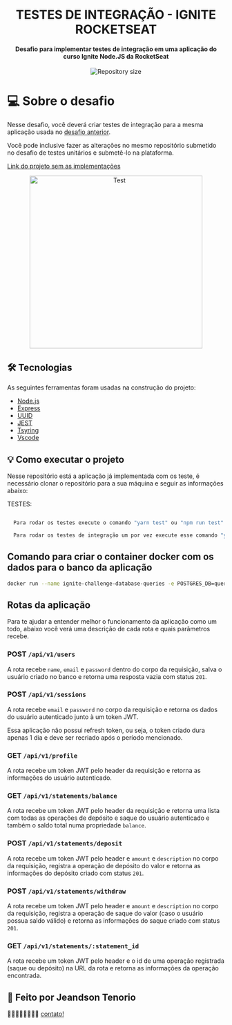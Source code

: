 <h1 align="center">
  TESTES DE INTEGRAÇÃO - IGNITE ROCKETSEAT
</h1>

<h4 align="center">
	Desafio para implementar testes de integração em uma aplicação do curso Ignite Node.JS da RocketSeat
</h4>

<p align="center">
  <img alt="Repository size" src="https://img.shields.io/static/v1?label=Last%20commit&message=October&color=yellowgreen&style=for-the-badge&logo=Slack">
</p>

# 💻 Sobre o desafio

Nesse desafio, você deverá criar testes de integração para a mesma aplicação usada no [desafio anterior](https://www.notion.so/Desafio-01-Testes-unit-rios-0321db2af07e4b48a85a1e4e360fcd11).

Você pode inclusive fazer as alterações no mesmo repositório submetido no desafio de testes unitários e submetê-lo na plataforma.

[Link do projeto sem as implementações][linkProject]

<p align="center" style="display: flex; align-items: flex-start; justify-content: center;">
  <img alt="Test" title="#Test" src="" width="400px">
</p>

## 🛠 Tecnologias

As seguintes ferramentas foram usadas na construção do projeto:

- [Node.js][nodejs]
- [Express][express]
- [UUID][uuid]
- [JEST][jest]
- [Tsyring][tsyring]
- [Vscode][vscode]

## 💡 Como executar o projeto

Nesse repositório está a aplicação já implementada com os teste, é necessário clonar o repositório para a sua máquina e seguir as informações abaixo:

TESTES:

```bash

  Para rodar os testes execute o comando "yarn test" ou "npm run test"

  Para rodar os testes de integração um por vez execute esse comando "yarn test --detectOpenHandles"

```

## Comando para criar o container docker com os dados para o banco da aplicação

```bash
docker run --name ignite-challenge-database-queries -e POSTGRES_DB=queries_challenge -e POSTGRES_PASSWORD=docker -p 5432:5432 -d postgres
```

## Rotas da aplicação

Para te ajudar a entender melhor o funcionamento da aplicação como um todo, abaixo você verá uma descrição de cada rota e quais parâmetros recebe.

### POST `/api/v1/users`

A rota recebe `name`, `email` e `password` dentro do corpo da requisição, salva o usuário criado no banco e retorna uma resposta vazia com status `201`.

### POST `/api/v1/sessions`

A rota recebe `email` e `password` no corpo da requisição e retorna os dados do usuário autenticado junto à um token JWT.

Essa aplicação não possui refresh token, ou seja, o token criado dura apenas 1 dia e deve ser recriado após o período mencionado.

### GET `/api/v1/profile`

A rota recebe um token JWT pelo header da requisição e retorna as informações do usuário autenticado.

### GET `/api/v1/statements/balance`

A rota recebe um token JWT pelo header da requisição e retorna uma lista com todas as operações de depósito e saque do usuário autenticado e também o saldo total numa propriedade `balance`.

### POST `/api/v1/statements/deposit`

A rota recebe um token JWT pelo header e `amount` e `description` no corpo da requisição, registra a operação de depósito do valor e retorna as informações do depósito criado com status `201`.

### POST `/api/v1/statements/withdraw`

A rota recebe um token JWT pelo header e `amount` e `description` no corpo da requisição, registra a operação de saque do valor (caso o usuário possua saldo válido) e retorna as informações do saque criado com status `201`.

### GET `/api/v1/statements/:statement_id`

A rota recebe um token JWT pelo header e o id de uma operação registrada (saque ou depósito) na URL da rota e retorna as informações da operação encontrada.


## 📝 Feito por Jeandson Tenorio

👋🏽👋🏽👋🏽👋🏽 [contato!](https://www.linkedin.com/in/jeandson/)

[nodejs]: https://nodejs.org/
[express]: https://expressjs.com/pt-br/
[uuid]: https://www.npmjs.com/package/uuid
[Vscode]: https://code.visualstudio.com/
[jest]: https://jestjs.io/pt-BR/docs/getting-started
[tsyring]: https://www.npmjs.com/package/tsyringe
[linkProject]: https://github.com/rocketseat-education/ignite-template-tests-challenge
